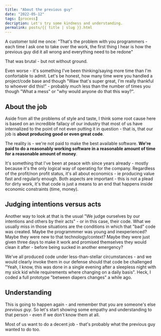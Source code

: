 ```yaml
---
title: "About the previous guy"
date: "2022-05-12"
tags: [process]
decription: Let's try some kindness and understanding.
permalink: posts/{{ title | slug }}.html
---
```


A customer told me once: "That's the problem with you programmers - each time I ask one to take over the work, the first thing I hear is how the previous guy did it all wrong and everything need to be redone"

That was brutal - but not without ground.

Even worse - it's something I've been thinking/saying more time than I'm confortable to admit. Let's be honest, how many time were you handled a project/code base and though "Waw that's super great, I'm really thankful to whoever did this!" - probably much less than the number of times you though "What a mess" or "why would anyone do that this way?".

## About the job

Aside from all the problems of style and taste, I think some root cause here is based on an incredible fallacy of our industry that most of us have internalized to the point of not even putting it in question - that is, that our job is **about producing good or even great code**.

The reality is - we're not paid to make the best available software. **We're paid to do a reasonably working software in a reasonable amount of time for a reasonable amount of money**.

It's something that I've been at peace with since years already - mostly because it's the only logical way of operating for the company. Regardless of the profit/non profit status, it's all about economics - ie producing value fast and regularly enough. Both aspects are important - this is not a plead for dirty work, it's that code is just a means to an end that happens inside economic constraints (time, money).

## Judging intentions versus acts

Another way to look at that is the usual "We judge ourselves by our intentions and others by their acts" - or in this case, their code. What we usually miss in those situations are the conditions in which that "bad" code was created. Maybe the programmmer was young and inexperienced? Maybe they were new to that technology/context? Maybe they were just given three days to make it work and promised themselves they would clean it after - before being sucked in another emergency?

We've all produced code under less-than-stellar circumstances - and we would clearly invoke them in our defense should that code be challenged "Yeah, I know, this was done in a single evening after a sleepless night with my sick kid while requirements where changing on a daily basis". Heck, I coded a full prototype "between diapers changes" a while ago.

## Understanding

This is going to happen again - and remember that you are someone's else *previous guy*. So let's start showing some empathy and understanding to that person - even if we don't know them at all. 

Most of us want to do a decent job - that's probably what the previous guy wanted to do too.

